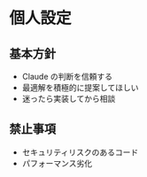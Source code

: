 # 個人設定

## 基本方針

- Claude の判断を信頼する
- 最適解を積極的に提案してほしい
- 迷ったら実装してから相談

## 禁止事項

- セキュリティリスクのあるコード
- パフォーマンス劣化
